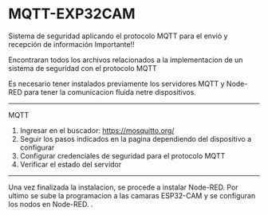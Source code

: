 # MQTT-EXP32CAM
Sistema de seguridad aplicando el protocolo MQTT para el envió y recepción de información
Importante!!

Encontraran todos los archivos relacionados a la implementacion de un sistema de seguridad con el protocolo MQTT

Es necesario tener instalados previamente los servidores MQTT y Node-RED para tener la comunicacion fluida netre dispositivos.

---------------------------

MQTT

1. Ingresar en el buscador: https://mosquitto.org/
2. Seguir los pasos indicados en la pagina dependiendo del dispositivo a configurar
3. Configurar credenciales de seguridad para el protocolo MQTT
4. Verificar el estado del servidor

---------------------------

Una vez finalizada la instalacion, se procede a instalar Node-RED. Por ultimo se sube la programacion a las camaras ESP32-CAM y se configuran los nodos en Node-RED.
.
